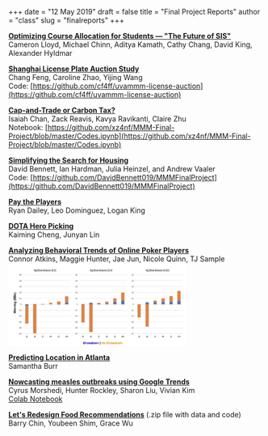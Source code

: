 +++
date = "12 May 2019"
draft = false
title = "Final Project Reports"
author = "class"
slug = "finalreports"
+++

[**Optimizing Course Allocation for Students &mdash; "The Future of SIS"**](https://sites.google.com/virginia.edu/future-of-sis/home)  
Cameron Lloyd, Michael Chinn, Aditya Kamath, Cathy Chang, David King, Alexander Hyldmar  



[**Shanghai License Plate Auction Study**](https://cf4ff.github.io/uvammm-license-auction/)  
Chang Feng, Caroline Zhao, Yijing Wang  
Code: [https://github.com/cf4ff/uvammm-license-auction](https://github.com/cf4ff/uvammm-license-auction)

[**Cap-and-Trade or Carbon Tax?**](https://tinkerbellkr.wixsite.com/mmmfinalproject)  
Isaiah Chan, Zack Reavis, Kavya Ravikanti, Claire Zhu  
Notebook: [https://github.com/xz4nf/MMM-Final-Project/blob/master/Codes.ipynb](https://github.com/xz4nf/MMM-Final-Project/blob/master/Codes.ipynb)

[**Simplifying the Search for Housing**](https://mmmfinalproject.herokuapp.com/)  
David Bennett, Ian Hardman, Julia Heinzel, and Andrew Vaaler  
Code: [https://github.com/DavidBennett019/MMMFinalProject](https://github.com/DavidBennett019/MMMFinalProject)

[**Pay the Players**](http://www.thisismymom.online/pay-the-players)  
Ryan Dailey, Leo Dominguez, Logan King  


[**DOTA Hero Picking**](https://notebooks.azure.com/chengkaiming/projects/4501-final)  
Kaiming Cheng, Junyan Lin  



[**Analyzing Behavioral Trends of Online Poker Players**](https://vast-plains-48563.herokuapp.com/blog)  
Connor Atkins, Maggie Hunter, Jae Jun, Nicole Quinn, TJ Sample  
<img src="/images/profitbyposition.png" width=70% align="center">

[**Predicting Location in Atlanta**](https://sammyburr5.wixsite.com/mmmfinalproject)  
Samantha Burr  

[**Nowcasting measles outbreaks using Google Trends**](https://drive.google.com/drive/folders/1D9sY5qAHySU7yGfX1GXsHS2rx8t-CURK)  
Cyrus Morshedi, Hunter Rockley, Sharon Liu, Vivian Kim  
[Colab Notebook](https://colab.research.google.com/drive/1vkTU4bNuZ4Bxzq9PmkaMMqffgAwc_jVk)

[**Let's Redesign Food Recommendations**](/projects/mmmfood.zip) (.zip file with data and code)  
Barry Chin, Youbeen Shim, Grace Wu  




